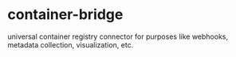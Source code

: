 # container-bridge
universal container registry connector for purposes like webhooks, metadata collection, visualization, etc.


